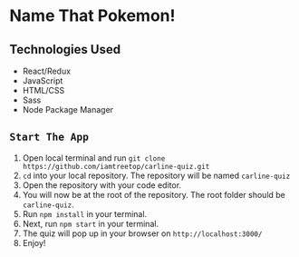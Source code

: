 # Name That Pokemon!

## Technologies Used
* React/Redux
* JavaScript
* HTML/CSS
* Sass
* Node Package Manager

## `Start The App` 
1.  Open local terminal and run `git clone https://github.com/iamtreetop/carline-quiz.git` 
2.  `cd` into your local repository.  The repository will be named `carline-quiz`
3.  Open the repository with your code editor.
4.  You will now be at the root of the repository.  The root folder should be `carline-quiz`. 
5.  Run `npm install` in your terminal.
6.  Next, run `npm start` in your terminal.
7.  The quiz will pop up in your browser on `http://localhost:3000/`
8.  Enjoy!
